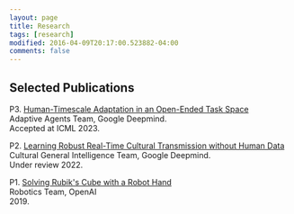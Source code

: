 ```yaml
---
layout: page
title: Research
tags: [research]
modified: 2016-04-09T20:17:00.523882-04:00
comments: false
---
```


## Selected Publications

P3. [Human-Timescale Adaptation in an Open-Ended Task Space](https://arxiv.org/pdf/2301.07608)<br/>
Adaptive Agents Team, Google Deepmind.<br/>
Accepted at ICML 2023.

P2. [Learning Robust Real-Time Cultural Transmission without Human Data](https://arxiv.org/pdf/2203.00715)<br/>
Cultural General Intelligence Team, Google Deepmind.<br/>
Under review 2022.

P1. [Solving Rubik's Cube with a Robot Hand](https://arxiv.org/pdf/1910.07113)<br/> 
Robotics Team, OpenAI<br/>
2019.


<!-- ## Services

S5. Reviewer for ACL/EMNLP/ARR

S4. Toronto Women in Data Science Conference, <i>Invited Mentor</i>, 2019<br/>

S3. Google Go North Conference, <i>Invited Mentor</i>, 2017<br/>

S2. ECE Department Annual Graduate Students Conference, University of Toronto, <i>Organizer</i>, 2012<br/>

S1. Graduate Student Union, University of Toronto, <i>Student Representative</i>, 2012, 2013<br/>

## Invited Talks

T2. Toronto Women in Data Science Conference, <i>Invited Talk</i>, 2019<br/>
   
T1. Vector Institute Endless Summer School, <i>Invited Talk</i>, 2018<br/> -->
